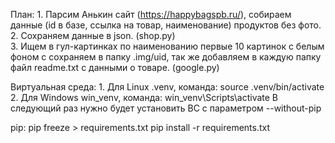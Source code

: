 План:
    1.  Парсим Анькин сайт (https://happybagspb.ru/), собираем данные (id в базе, ссылка на товар, наименование) продуктов без фото.
    2.  Сохраняем данные в json. (shop.py)  
    3.  Ищем в гул-картинках по наименованию первые 10 картинок с белым фоном с сохраняем в папку .img/uid,
        так же добавляем в каждую папку файл readme.txt с данными о товаре. (google.py)


Виртуальная среда:
    1. Для Linux .venv, команда: source .venv/bin/activate 
    2. Для Windows win_venv, команда: win_venv\Scripts\activate 
    В следующий раз нужно будет установить ВС с параметром --without-pip

pip:
    pip freeze > requirements.txt
    pip install -r requirements.txt